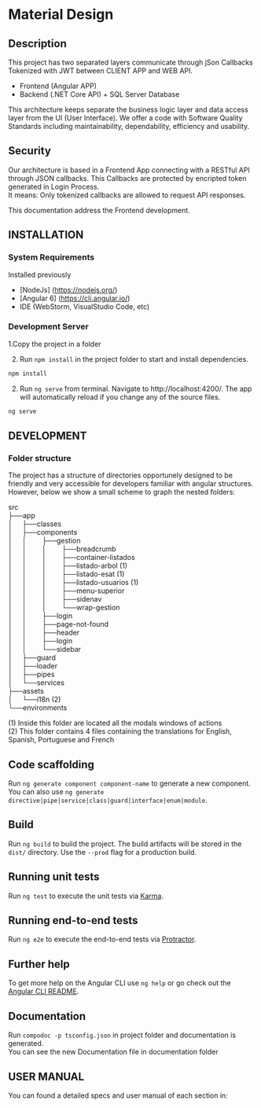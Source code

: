 # Material Design

## Description
This project has two separated layers communicate through jSon Callbacks Tokenized with JWT between CLIENT APP and WEB API.
- Frontend (Angular APP)
- Backend (.NET Core API) + SQL Server Database  

This architecture keeps separate the business logic layer and data access layer from the UI (User Interface).
We offer a code with Software Quality Standards including maintainability, dependability, efficiency and usability.


## Security
Our architecture is based in a Frontend App connecting with a RESTful API through JSON callbacks.
This Callbacks are protected by encripted token generated in Login Process.  
It means: Only tokenized callbacks are allowed to request API responses.   



This documentation address the Frontend development.

## INSTALLATION

### System Requirements
Installed previously
* [NodeJs] (https://nodejs.org/)
* [Angular 6] (https://cli.angular.io/)
* IDE (WebStorm, VisualStudio Code, etc)

### Development Server
1.Copy the project in a folder
  
2. Run `npm install` in the project folder to start and install dependencies.
```javascript
npm install
```
  
2. Run `ng serve` from terminal. Navigate to http://localhost:4200/. The app will automatically reload if you change any of the source files.
```javascript
ng serve
```

##  DEVELOPMENT
### Folder structure
 The project has a structure of directories opportunely designed to be friendly and very accessible for developers familiar with angular structures. 
 However, below we show a small scheme to graph the nested folders:
   
   
src  
  ├──app  
  │ &nbsp; &nbsp; ├──classes  
  │ &nbsp; &nbsp; ├──components  
  │ &nbsp; &nbsp; │&nbsp; &nbsp; &nbsp; &nbsp; ├──gestion  
  │ &nbsp; &nbsp; │&nbsp; &nbsp; &nbsp; &nbsp; │&nbsp; &nbsp; &nbsp; &nbsp; ├──breadcrumb  
  │ &nbsp; &nbsp; │&nbsp; &nbsp; &nbsp; &nbsp; │&nbsp; &nbsp; &nbsp; &nbsp; ├──container-listados  
  │ &nbsp; &nbsp; │&nbsp; &nbsp; &nbsp; &nbsp; │&nbsp; &nbsp; &nbsp; &nbsp; ├──listado-arbol    (1)   
  │ &nbsp; &nbsp; │&nbsp; &nbsp; &nbsp; &nbsp; │&nbsp; &nbsp; &nbsp; &nbsp; ├──listado-esat     (1)  
  │ &nbsp; &nbsp; │&nbsp; &nbsp; &nbsp; &nbsp; │&nbsp; &nbsp; &nbsp; &nbsp; ├──listado-usuarios (1)    
  │ &nbsp; &nbsp; │&nbsp; &nbsp; &nbsp; &nbsp; │&nbsp; &nbsp; &nbsp; &nbsp; ├──menu-superior    
  │ &nbsp; &nbsp; │&nbsp; &nbsp; &nbsp; &nbsp; │&nbsp; &nbsp; &nbsp; &nbsp; ├──sidenav    
  │ &nbsp; &nbsp; │&nbsp; &nbsp; &nbsp; &nbsp; │&nbsp; &nbsp; &nbsp; &nbsp; └──wrap-gestion  
  │ &nbsp; &nbsp; │&nbsp; &nbsp; &nbsp; &nbsp; ├──login   
  │ &nbsp; &nbsp; │&nbsp; &nbsp; &nbsp; &nbsp; ├──page-not-found   
  │ &nbsp; &nbsp; │&nbsp; &nbsp; &nbsp; &nbsp; ├──header    
  │ &nbsp; &nbsp; │&nbsp; &nbsp; &nbsp; &nbsp; ├──login      
  │ &nbsp; &nbsp; │&nbsp; &nbsp; &nbsp; &nbsp; └──sidebar     
  │ &nbsp; &nbsp; ├──guard  
  │ &nbsp; &nbsp; ├──loader  
  │ &nbsp; &nbsp; ├──pipes  
  │ &nbsp; &nbsp; └──services  
  ├──assets   
  │ &nbsp; &nbsp; └──i18n  (2)   
  └──environments  
  
  (1) Inside this folder are located all the modals windows of actions  
  (2) This folder contains 4 files containing the translations for English, Spanish, Portuguese and French


## Code scaffolding

Run `ng generate component component-name` to generate a new component. You can also use `ng generate directive|pipe|service|class|guard|interface|enum|module`.

## Build

Run `ng build` to build the project. The build artifacts will be stored in the `dist/` directory. Use the `--prod` flag for a production build.

## Running unit tests

Run `ng test` to execute the unit tests via [Karma](https://karma-runner.github.io).

## Running end-to-end tests

Run `ng e2e` to execute the end-to-end tests via [Protractor](http://www.protractortest.org/).

## Further help

To get more help on the Angular CLI use `ng help` or go check out the [Angular CLI README](https://github.com/angular/angular-cli/blob/master/README.md).

## Documentation

Run `compodoc -p tsconfig.json` in project folder and documentation is generated.  
You can see the new Documentation file in documentation folder


## USER MANUAL 
You can found a detailed specs and user manual of each section in:  

 
